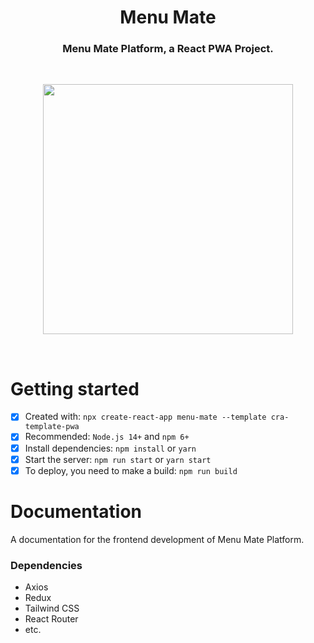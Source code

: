 <h1 align='center'>Menu Mate</h1>
<h3 align='center'>Menu Mate Platform, a React PWA Project.</h3>
<br/>
<p align="center">
  <img width="400" height="400" src="https://user-images.githubusercontent.com/64613243/219381656-87e3b74e-28ab-4fae-88e0-9cf7782d1f4b.png">
</p>
<br/>
<h1>Getting started</h1>

- [x] Created with: `npx create-react-app menu-mate --template cra-template-pwa`
- [x] Recommended: `Node.js 14+` and `npm 6+`
- [x] Install dependencies: `npm install` or `yarn`
- [x] Start the server: `npm run start` or `yarn start`
- [x] To deploy, you need to make a build: `npm run build`

<h1>Documentation</h1>

A documentation for the frontend development of Menu Mate Platform.

<h3>Dependencies</h3>

<ul>
  <li>Axios</li>
  <li>Redux</li>
  <li>Tailwind CSS</li>
  <li>React Router</li>
  <li>etc.</li>
</ul>

